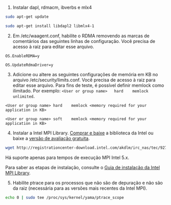 1. Instalar dapl, rdmacm, ibverbs e mlx4

  ```bash
  sudo apt-get update

  sudo apt-get install libdapl2 libmlx4-1

  ```

2. Em /etc/waagent.conf, habilite o RDMA removendo as marcas de comentários das seguintes linhas de configuração. Você precisa de acesso à raiz para editar esse arquivo.
  
  ```
  OS.EnableRDMA=y

  OS.UpdateRdmaDriver=y
  ```

3. Adicione ou altere as seguintes configurações de memória em KB no arquivo /etc/security/limits.conf. Você precisa de acesso à raiz para editar esse arquivo. Para fins de teste, é possível definir memlock como ilimitado. Por exemplo: `<User or group name>   hard    memlock   unlimited`.

  ```
  <User or group name> hard    memlock <memory required for your application in KB>

  <User or group name> soft    memlock <memory required for your application in KB>
  ```
  
4. Instalar a Intel MPI Library. [Comprar e baixe](https://software.intel.com/intel-mpi-library/) a biblioteca da Intel ou baixe a [versão de avaliação gratuita](https://registrationcenter.intel.com/en/forms/?productid=1740).

  ```bash
  wget http://registrationcenter-download.intel.com/akdlm/irc_nas/tec/9278/l_mpi_p_5.1.3.223.tgz
  ```
 
 Há suporte apenas para tempos de execução MPI Intel 5.x.
 
 Para saber as etapas de instalação, consulte o [Guia de instalação da Intel MPI Library](http://registrationcenter-download.intel.com/akdlm/irc_nas/1718/INSTALL.html?lang=en&fileExt=.html).

5. Habilite ptrace para os processos que não são de depuração e não são da raiz (necessária para as versões mais recentes da Intel MPI).
 
  ```bash
  echo 0 | sudo tee /proc/sys/kernel/yama/ptrace_scope
  ```
